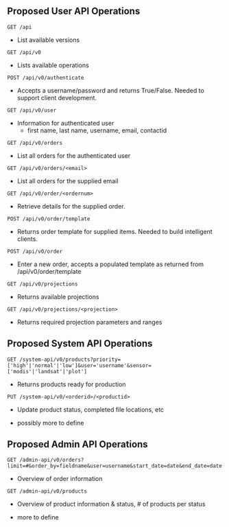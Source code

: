 ## Proposed User API Operations

```GET /api```
* List available versions

```GET /api/v0```
* Lists available operations

```POST /api/v0/authenticate```
* Accepts a username/password and returns True/False.  Needed to support client development.

```GET /api/v0/user```
* Information for authenticated user
    * first name, last name, username, email, contactid

```GET /api/v0/orders```
* List all orders for the authenticated user

```GET /api/v0/orders/<email>```
* List all orders for the supplied email 

```GET /api/v0/order/<ordernum>```
* Retrieve details for the supplied order.

```POST /api/v0/order/template```
* Returns order template for supplied items.  Needed to build intelligent clients.

```POST /api/v0/order```
* Enter a new order, accepts a populated template as returned from /api/v0/order/template

```GET /api/v0/projections```
* Returns available projections

```GET /api/v0/projections/<projection>```
* Returns required projection parameters and ranges



## Proposed System API Operations
```GET /system-api/v0/products?priority=['high'|'normal'|'low']&user='username'&sensor=['modis'|'landsat'|'plot']```
* Returns products ready for production

```PUT /system-api/v0/<orderid>/<productid>```
* Update product status, completed file locations, etc

* possibly more to define

## Proposed Admin API Operations
```GET /admin-api/v0/orders?limit=#&order_by=fieldname&user=username&start_date=date&end_date=date```
* Overview of order information
 
```GET /admin-api/v0/products```
* Overview of product information & status, # of products per status
 
* more to define


